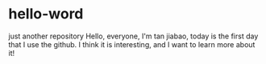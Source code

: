 # hello-word
just another repository
Hello, everyone, I'm tan jiabao, today is the first day that I use the github.
I think it is interesting, and I want to learn more about it!
